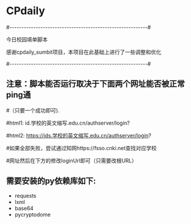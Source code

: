 # CPdaily

#----------------------------------------------------------#

今日校园填单脚本 

感谢cpdaily_sumbit项目，本项目在此基础上进行了一些调整和优化

#----------------------------------------------------------#

## 注意：脚本能否运行取决于下面两个网址能否被正常ping通

#（只要一个成功即可).

#html1: id.学校的英文缩写.edu.cn/authserver/login?

#html2: https://ids.学校的英文缩写.edu.cn/authserver/login?

#如果全部失败，尝试通过知网https://fsso.cnki.net查找对应学校

#网址然后在下方的修改loginUrl即可（只需要改根URL）  


## 需要安装的py依赖库如下:

- requests
- lxml
- base64
- pycryptodome

   
